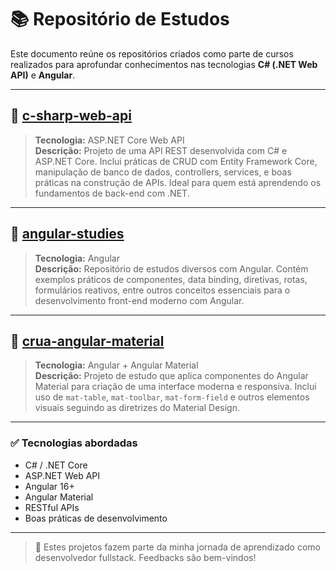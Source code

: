 # 📚 Repositório de Estudos

Este documento reúne os repositórios criados como parte de cursos realizados para aprofundar conhecimentos nas tecnologias **C# (.NET Web API)** e **Angular**.

---

## 🔹 [c-sharp-web-api](https://github.com/dougluciano2/c-sharp-web-api)

> **Tecnologia:** ASP.NET Core Web API  
> **Descrição:** Projeto de uma API REST desenvolvida com C# e ASP.NET Core. Inclui práticas de CRUD com Entity Framework Core, manipulação de banco de dados, controllers, services, e boas práticas na construção de APIs. Ideal para quem está aprendendo os fundamentos de back-end com .NET.

---

## 🔸 [angular-studies](https://github.com/dougluciano2/angular-studies)

> **Tecnologia:** Angular  
> **Descrição:** Repositório de estudos diversos com Angular. Contém exemplos práticos de componentes, data binding, diretivas, rotas, formulários reativos, entre outros conceitos essenciais para o desenvolvimento front-end moderno com Angular.

---

## 🔺 [crua-angular-material](https://github.com/dougluciano2/crua-angular-material)

> **Tecnologia:** Angular + Angular Material  
> **Descrição:** Projeto de estudo que aplica componentes do Angular Material para criação de uma interface moderna e responsiva. Inclui uso de `mat-table`, `mat-toolbar`, `mat-form-field` e outros elementos visuais seguindo as diretrizes do Material Design.

---

### ✅ Tecnologias abordadas

- C# / .NET Core
- ASP.NET Web API
- Angular 16+
- Angular Material
- RESTful APIs
- Boas práticas de desenvolvimento

---

> 🚀 Estes projetos fazem parte da minha jornada de aprendizado como desenvolvedor fullstack. Feedbacks são bem-vindos!

